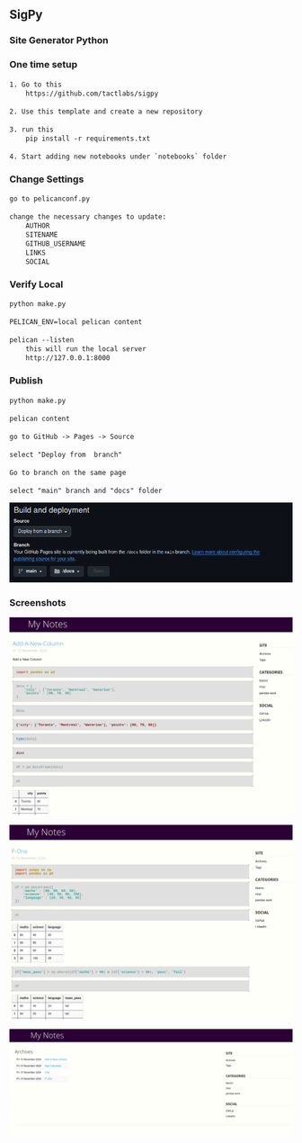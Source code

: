 ## SigPy
### Site Generator Python


### One time setup
```
1. Go to this
    https://github.com/tactlabs/sigpy

2. Use this template and create a new repository

3. run this
    pip install -r requirements.txt

4. Start adding new notebooks under `notebooks` folder
```

### Change Settings
```
go to pelicanconf.py

change the necessary changes to update:
    AUTHOR
    SITENAME
    GITHUB_USERNAME
    LINKS
    SOCIAL
```

### Verify Local
```
python make.py

PELICAN_ENV=local pelican content

pelican --listen
    this will run the local server
    http://127.0.0.1:8000
```

### Publish
```
python make.py

pelican content

go to GitHub -> Pages -> Source

select "Deploy from  branch"

Go to branch on the same page

select "main" branch and "docs" folder
```

![1731731240445](image/README/1731731240445.png)

### Screenshots
![1731731318195](image/README/1731731318195.png)


![1731731351975](image/README/1731731351975.png)


![1731731363325](image/README/1731731363325.png)